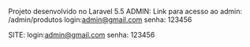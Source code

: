 Projeto desenvolvido no Laravel 5.5
ADMIN: 
Link para acesso ao admin: 
/admin/produtos 
login:admin@gmail.com 
senha: 123456

SITE: 
login:admin@gmail.com 
senha: 123456
